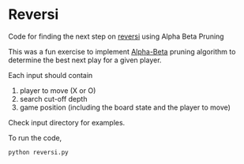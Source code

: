 # Reversi
Code for finding the next step on [reversi](http://en.wikipedia.org/wiki/Reversi) using Alpha Beta Pruning

This was a fun exercise to implement [Alpha-Beta](https://en.wikipedia.org/wiki/Alpha%E2%80%93beta_pruning) pruning algorithm
to determine the best next play for a given player.  

Each input should contain
1. player to move (X or O)
2. search cut-off depth
3. game position (including the board state and the player to move)  

Check input directory for examples.  

To run the code,  
```shell
python reversi.py
```
